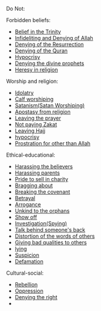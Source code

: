 Do Not:

Forbidden beliefs:
- [Belief in the Trinity](https://quran.com/4/171)
- [Infideliting and Denying of Allah](https://quran.com/2/39)
- [Denying of the Resurrection](https://quran.com/2/126)
- [Denying of the Quran](https://quran.com/2/41)
- [Hypocrisy](https://quran.com/2/8-10)
- [Denying the divine prophets](https://quran.com/2/87)
- [Heresy in religion](https://quran.com/2/79)

Worship and religion:
- [Idolatry](https://quran.com/2/22)
- [Calf worshiping](https://quran.com/2/54)
- [Satanism(Satan Worshiping)](https://quran.com/19/44)
- [Apostasy from religion](https://quran.com/2/217)
- [Leaving the prayer](https://quran.com/75/31-32)
- [Not paying Zakat](https://quran.com/9/34-35)
- [Leaving Hajj](https://quran.com/3/9)
- [hypocrisy](https://quran.com/2/264)
- [Prostration for other than Allah](https://quran.com/72/18)

Ethical-educational:
- [Harassing the believers](https://quran.com/33/58)
- [Harassing parents](https://quran.com/17/23)
- [Pride to sell in charity](https://quran.com/2/264)
- [Bragging about](https://quran.com/4/36)
- [Breaking the covenant](https://quran.com/2/27)
- [Betrayal](https://quran.com/4/107)
- [Arrogance](https://quran.com/17/37)
- [Unkind to the orphans](https://quran.com/89/16-17)
- [Show off](https://quran.com/33/33)
- [Investigation(Spying)](https://quran.com/49/12)
- [Talk behind someone's back](https://quran.com/49/12)
- [Distortion of the words of others](https://quran.com/2/59)
- [Giving bad qualities to others](https://quran.com/49/11)
- [lying](https://quran.com/3/61)
- [Suspicion](https://quran.com/49/12)
- [Defamation](https://quran.com/33/58)

Cultural-social:
- [Rebellion](https://quran.com/79/37-39)
- [Oppression](https://quran.com/2/165)
- [Denying the right](https://quran.com/2/42)
- 

